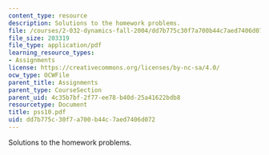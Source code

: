 ```yaml
---
content_type: resource
description: Solutions to the homework problems.
file: /courses/2-032-dynamics-fall-2004/dd7b775c30f7a700b44c7aed7406d072_pss10.pdf
file_size: 203319
file_type: application/pdf
learning_resource_types:
- Assignments
license: https://creativecommons.org/licenses/by-nc-sa/4.0/
ocw_type: OCWFile
parent_title: Assignments
parent_type: CourseSection
parent_uid: 4c35b7bf-2f77-ee78-b40d-25a41622bdb8
resourcetype: Document
title: pss10.pdf
uid: dd7b775c-30f7-a700-b44c-7aed7406d072
---
```

Solutions to the homework problems.